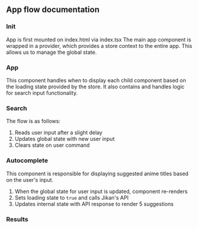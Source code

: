 ## App flow documentation

### Init
App is first mounted on index.html via index.tsx
The main app component is wrapped in a provider, which provides a store context to the entire app. This allows us to manage the global state.

### App
This component handles when to display each child component based on the loading state provided by the store. It also contains and handles logic for search input functionality.

### Search
The flow is as follows:
1. Reads user input after a slight delay
2. Updates global state with new user input
3. Clears state on user command

### Autocomplete
This component is responsible for displaying suggested anime titles based on the user's input.
1. When the global state for user input is updated, component re-renders
2. Sets loading state to `true` and calls Jikan's API
3. Updates internal state with API response to render 5 suggestions

### Results